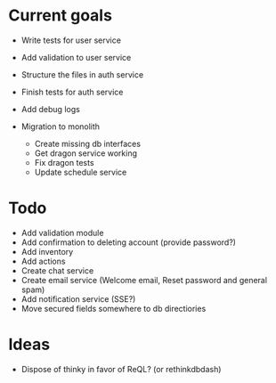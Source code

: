 # Current goals

- Write tests for user service
- Add validation to user service
- Structure the files in auth service
- Finish tests for auth service

- Add debug logs

- Migration to monolith
  - Create missing db interfaces
  - Get dragon service working
  - Fix dragon tests
  - Update schedule service

# Todo

- Add validation module
- Add confirmation to deleting account (provide password?)
- Add inventory
- Add actions
- Create chat service
- Create email service (Welcome email, Reset password and general spam)
- Add notification service (SSE?)
- Move secured fields somewhere to db directiories

# Ideas

- Dispose of thinky in favor of ReQL? (or rethinkdbdash)
